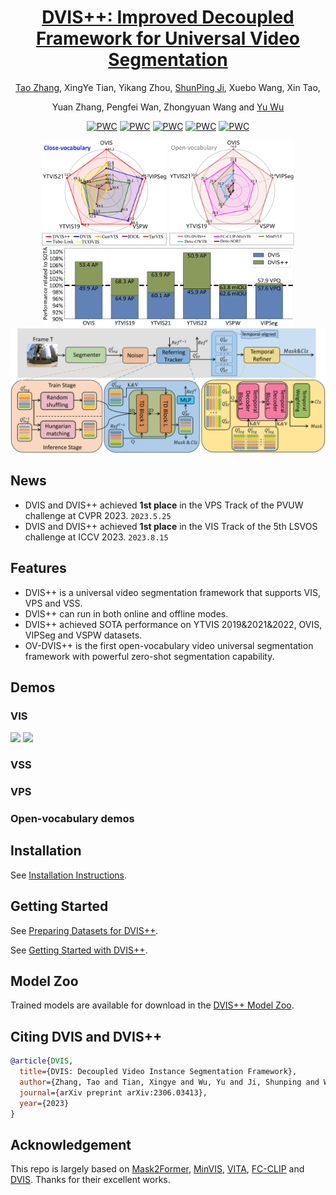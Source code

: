 <div align="center">

# [DVIS++: Improved Decoupled Framework for Universal Video Segmentation]()
[Tao Zhang](https://scholar.google.com/citations?user=3xu4a5oAAAAJ&hl=zh-CN), XingYe Tian, Yikang Zhou, 
[ShunPing Ji](https://scholar.google.com/citations?user=FjoRmF4AAAAJ&hl=zh-CN), Xuebo Wang, Xin Tao,

Yuan Zhang, Pengfei Wan, Zhongyuan Wang and 
[Yu Wu](https://scholar.google.com/citations?hl=zh-CN&user=23SZHUwAAAAJ)

[![PWC](https://img.shields.io/endpoint.svg?url=https://paperswithcode.com/badge/dvis-decoupled-video-instance-segmentation/video-instance-segmentation-on-ovis-1)](https://paperswithcode.com/sota/video-instance-segmentation-on-ovis-1?p=dvis-decoupled-video-instance-segmentation)
[![PWC](https://img.shields.io/endpoint.svg?url=https://paperswithcode.com/badge/dvis-decoupled-video-instance-segmentation/video-panoptic-segmentation-on-vipseg)](https://paperswithcode.com/sota/video-panoptic-segmentation-on-vipseg?p=dvis-decoupled-video-instance-segmentation)
[![PWC](https://img.shields.io/endpoint.svg?url=https://paperswithcode.com/badge/dvis-decoupled-video-instance-segmentation/video-instance-segmentation-on-youtube-vis-3)](https://paperswithcode.com/sota/video-instance-segmentation-on-youtube-vis-3?p=dvis-decoupled-video-instance-segmentation)
[![PWC](https://img.shields.io/endpoint.svg?url=https://paperswithcode.com/badge/dvis-decoupled-video-instance-segmentation/video-instance-segmentation-on-youtube-vis-1)](https://paperswithcode.com/sota/video-instance-segmentation-on-youtube-vis-1?p=dvis-decoupled-video-instance-segmentation)
[![PWC](https://img.shields.io/endpoint.svg?url=https://paperswithcode.com/badge/dvis-decoupled-video-instance-segmentation/video-instance-segmentation-on-youtube-vis-2)](https://paperswithcode.com/sota/video-instance-segmentation-on-youtube-vis-2?p=dvis-decoupled-video-instance-segmentation)

<img src="https://github.com/zhang-tao-whu/paper_images/blob/master/dvis_Plus/radar.png" width="200"/>
<img src="https://github.com/zhang-tao-whu/paper_images/blob/master/dvis_Plus/radar_ov.png" width="200"/>
<img src="https://github.com/zhang-tao-whu/paper_images/blob/master/dvis_Plus/bar.png" width="400"/>
<img src="https://github.com/zhang-tao-whu/paper_images/blob/master/dvis_Plus/overview.png" width="800"/>
</div>

## News
- DVIS and DVIS++ achieved **1st place** in the VPS Track of the PVUW challenge at CVPR 2023. `2023.5.25`
- DVIS and DVIS++ achieved **1st place** in the VIS Track of the 5th LSVOS challenge at ICCV 2023. `2023.8.15`

## Features
- DVIS++ is a universal video segmentation framework that supports VIS, VPS and VSS.
- DVIS++ can run in both online and offline modes. 
- DVIS++ achieved SOTA performance on YTVIS 2019&2021&2022, OVIS, VIPSeg and VSPW datasets.
- OV-DVIS++ is the first open-vocabulary video universal segmentation framework with powerful zero-shot segmentation capability. 

## Demos
### VIS
<img src="https://github.com/zhang-tao-whu/paper_images/blob/master/dvis_Plus/34df9b7e.gif" width="230"/> <img src="https://github.com/zhang-tao-whu/paper_images/blob/master/dvis_Plus/52ee3d90.gif" width="600"/>
### VSS
### VPS
### Open-vocabulary demos

## Installation

See [Installation Instructions](INSTALL.md).

## Getting Started

See [Preparing Datasets for DVIS++](datasets/README.md).

See [Getting Started with DVIS++](GETTING_STARTED.md).

## Model Zoo

Trained models are available for download in the [DVIS++ Model Zoo](MODEL_ZOO.md).

## <a name="CitingDVIS"></a>Citing DVIS and DVIS++

```BibTeX
@article{DVIS,
  title={DVIS: Decoupled Video Instance Segmentation Framework},
  author={Zhang, Tao and Tian, Xingye and Wu, Yu and Ji, Shunping and Wang, Xuebo and Zhang, Yuan and Wan, Pengfei},
  journal={arXiv preprint arXiv:2306.03413},
  year={2023}
}
```

## Acknowledgement

This repo is largely based on [Mask2Former](https://github.com/facebookresearch/Mask2Former), 
[MinVIS](https://github.com/NVlabs/MinVIS), [VITA](https://github.com/sukjunhwang/VITA), 
[FC-CLIP](https://github.com/bytedance/fc-clip) and [DVIS](https://github.com/zhang-tao-whu/DVIS).
Thanks for their excellent works.